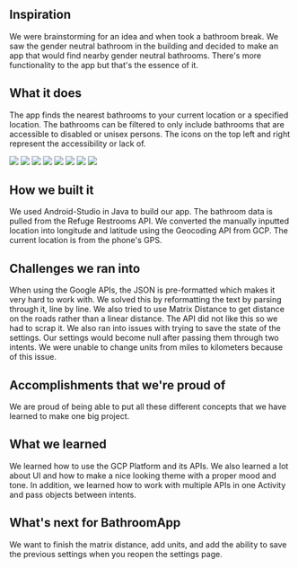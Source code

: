 ## Inspiration
We were brainstorming for an idea and when took a bathroom break. We saw the gender neutral bathroom in the building and decided to make an app that would find nearby gender neutral bathrooms. There's more functionality to the app but that's the essence of it.

## What it does
The app finds the nearest bathrooms to your current location or a specified location. The bathrooms can be filtered to only include bathrooms that are accessible to disabled or unisex persons. The icons on the top left and right represent the accessibility or lack of.

![](https://raw.githubusercontent.com/mrswagbhinav/BathroomApp/master/Screenshots/%20Home%20Screen.png)
![](https://raw.githubusercontent.com/mrswagbhinav/BathroomApp/master/Screenshots/Settings%20Page.png)
![](https://raw.githubusercontent.com/mrswagbhinav/BathroomApp/master/Screenshots/Current%20Location%20Selected.png)
![](https://raw.githubusercontent.com/mrswagbhinav/BathroomApp/master/Screenshots/Results%20from%20Current%20Location%20and%20Filters%20Enabled%20-%201.png)
![](https://raw.githubusercontent.com/mrswagbhinav/BathroomApp/master/Screenshots/Results%20from%20Current%20Location%20and%20Filters%20Enabled%20-%202.png)
![](https://raw.githubusercontent.com/mrswagbhinav/BathroomApp/master/Screenshots/%20Manual%20Location%20Selected.png)
![](https://raw.githubusercontent.com/mrswagbhinav/BathroomApp/master/Screenshots/%20Results%20from%20Manual%20Location%20and%20Filters%20Enabled%20-%201.png)
![](https://raw.githubusercontent.com/mrswagbhinav/BathroomApp/master/Screenshots/%20Results%20from%20Manual%20Location%20and%20Filters%20Enabled%20-%202.png)

## How we built it
We used Android-Studio in Java to build our app. The bathroom data is pulled from the Refuge Restrooms API. We converted the manually inputted location into longitude and latitude using the Geocoding API from GCP. The current location is from the phone's GPS.

## Challenges we ran into
When using the Google APIs, the JSON is pre-formatted which makes it very hard to work with. We solved this by reformatting the text by parsing through it, line by line. We also tried to use Matrix Distance to get distance on the roads rather than a linear distance. The API did not like this so we had to scrap it. We also ran into issues with trying to save the state of the settings. Our settings would become null after passing them through two intents. We were unable to change units from miles to kilometers because of this issue.

## Accomplishments that we're proud of
We are proud of being able to put all these different concepts that we have learned to make one big project. 

## What we learned
We learned how to use the GCP Platform and its APIs. We also learned a lot about UI and how to make a nice looking theme with a proper mood and tone. In addition, we learned how to work with multiple APIs in one Activity and pass objects between intents.

## What's next for BathroomApp
We want to finish the matrix distance, add units, and add the ability to save the previous settings when you reopen the settings page.
